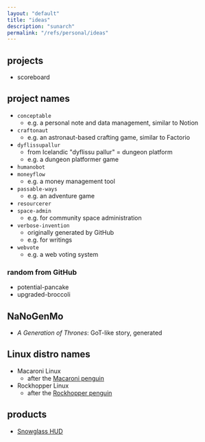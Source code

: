 ```yaml
---
layout: "default"
title: "ideas"
description: "sunarch"
permalink: "/refs/personal/ideas"
---
```

## projects

- scoreboard

## project names

- `conceptable`
    - e.g. a personal note and data management, similar to Notion
- `craftonaut`
    - e.g. an astronaut-based crafting game, similar to Factorio
- `dyflissupallur`
    - from Icelandic "dyflissu pallur" = dungeon platform
    - e.g. a dungeon platformer game
- `humanobot`
- `moneyflow`
    - e.g. a money management tool
- `passable-ways`
    - e.g. an adventure game
- `resourcerer`
- `space-admin`
    - e.g. for community space administration
- `verbose-invention`
    - originally generated by GitHub
    - e.g. for writings
- `webvote`
    - e.g. a web voting system

### random from GitHub

- potential-pancake
- upgraded-broccoli

## NaNoGenMo

- *A Generation of Thrones*: GoT-like story, generated

## Linux distro names

- Macaroni Linux
    - after the [Macaroni penguin](https://en.wikipedia.org/wiki/Macaroni_penguin)
- Rockhopper Linux
    - after the [Rockhopper penguin](https://en.wikipedia.org/wiki/Rockhopper_penguin)

## products

- [Snowglass HUD](snowglass-hud.md)
